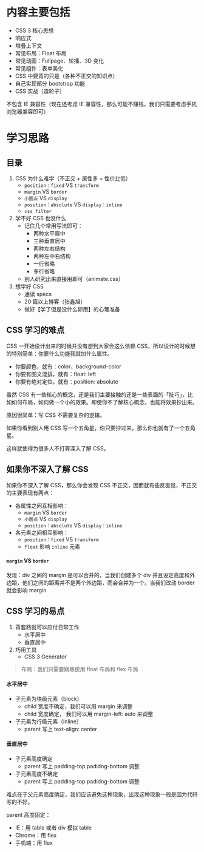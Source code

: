 # 内容主要包括

- CSS 3 核心思想
- 响应式
- 堆叠上下文
- 常见布局：Float 布局
- 常见动画：Fullpage、轮播、3D 变化
- 常见组件：表单美化
- CSS 中要背的只是（各种不正交的知识点）
- 自己实现部分 bootstrap 功能
- CSS 实战（造轮子）

不包含 IE 兼容性（现在还考虑 IE 兼容性，那么可能不赚钱，我们只需要考虑手机浏览器兼容即可）





# 学习思路



## 目录

1. CSS 为什么难学（不正交 + 属性多 + 性价比低）
   - `position：fixed` VS  `transform`
   - `margin` VS  `border`
   - `小圆点` VS  `display`
   - `position：absolute` VS  `display：inline`
   - `css filter`
2. 学不好 CSS 也没什么
   - 记住几个常用写法即可：
     - 两种水平居中
     - 三种垂直居中
     - 两种左右结构
     - 两种左中右结构
     - 一行省略
     - 多行省略
   - 别人研究出来直接用即可（animate.css）
3. 想学好 CSS
   - 通读 specs
   - 20 篇以上博客（张鑫旭）
   - 做好【学了但是没什么卵用】的心理准备





## CSS 学习的难点

CSS 一开始设计出来的时候并没有想到大家会这么依赖 CSS，所以设计的时候想的特别简单：你要什么功能我就加什么属性。

- 你要颜色，就有：color、background-color
- 你要有图文混排，就有：float: left
- 你要有绝对定位，就有：position: absolute

虽然 CSS 有一些核心的概念，还是我们主要接触的还是一些表面的「技巧」，比如如何布局，如何做一个小的效果。即使你不了解核心概念，也能将效果抄出来。

原因很简单：写 CSS 不需要复杂的逻辑。

如果你看到别人用 CSS 写一个五角星，你只要抄过来，那么你也就有了一个五角星。

这样就使得为很多人不打算深入了解 CSS。



## 如果你不深入了解 CSS

如果你不深入了解 CSS，那么你会发现 CSS 不正交，因而就有些反直觉，不正交的主要表现有两点：

- 各属性之间互相影响：
  - `margin` VS  `border`
  - `小圆点` VS  `display`
  - `position：absolute` VS  `display：inline`
- 各元素之间相互影响：
  - `position：fixed` VS  `transform`
  - `float` 影响 `inline` 元素

#### `margin` VS `border`

发现：div 之间的 margin 是可以合并的，当我们创建多个 div 并且设定高度和外边距，他们之间的距离并不是两个外边距，而会合并为一个。当我们改动 border 就会影响 margin







## CSS 学习的易点

1. 背套路就可以应付日常工作
   - 水平居中
   - 垂直居中
2. 巧用工具
   - CSS 3 Generator

> 布局：我们只需要娴熟使用 float 布局和 flex 布局

#### 水平居中

- 子元素为块级元素（block）
  - child 宽度不确定，我们可以用 margin 来调整
  - child 宽度确定，    我们可以用 margin-left: auto 来调整
- 子元素为行级元素（inline）
  - parent 写上 text-align: center

#### 垂直居中

- 子元素高度确定
  - parent 写上 padding-top padidng-bottom 调整
- 子元素高度不确定
  - parent 写上 padding-top padidng-bottom 调整

难点在于父元素高度确定，我们应该避免这种现象，出现这种现象一般是因为代码写的不好。

parent 高度固定：

- IE：用 table 或者 div 模拟 table
- Chrome：用 flex
- 手机端：用 flex

